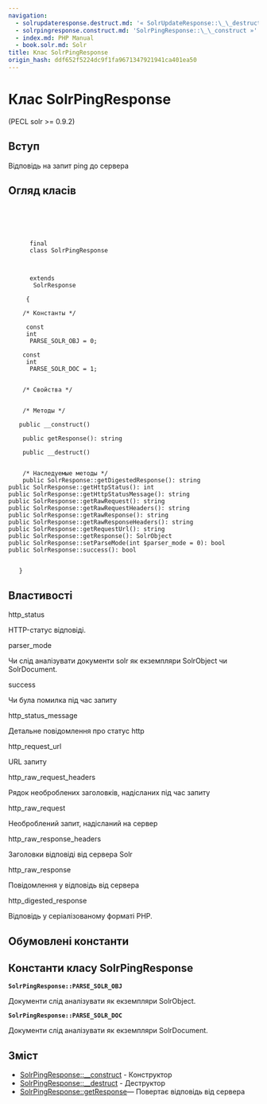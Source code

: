 ```yaml
---
navigation:
  - solrupdateresponse.destruct.md: '« SolrUpdateResponse::\_\_destruct'
  - solrpingresponse.construct.md: 'SolrPingResponse::\_\_construct »'
  - index.md: PHP Manual
  - book.solr.md: Solr
title: Клас SolrPingResponse
origin_hash: ddf652f5224dc9f1fa9671347921941ca401ea50
---
```

# Клас SolrPingResponse

(PECL solr >= 0.9.2)

## Вступ

Відповідь на запит ping до сервера

## Огляд класів

```classsynopsis



    
     
      final
      class SolrPingResponse
     

     
      extends
       SolrResponse
     
     {

    /* Константы */
    
     const
     int
      PARSE_SOLR_OBJ = 0;

    const
     int
      PARSE_SOLR_DOC = 1;


    /* Свойства */


    /* Методы */
    
   public __construct()

    public getResponse(): string

    public __destruct()


    /* Наследуемые методы */
    public SolrResponse::getDigestedResponse(): string
public SolrResponse::getHttpStatus(): int
public SolrResponse::getHttpStatusMessage(): string
public SolrResponse::getRawRequest(): string
public SolrResponse::getRawRequestHeaders(): string
public SolrResponse::getRawResponse(): string
public SolrResponse::getRawResponseHeaders(): string
public SolrResponse::getRequestUrl(): string
public SolrResponse::getResponse(): SolrObject
public SolrResponse::setParseMode(int $parser_mode = 0): bool
public SolrResponse::success(): bool


   }
```

## Властивості

http\_status

HTTP-статус відповіді.

parser\_mode

Чи слід аналізувати документи solr як екземпляри SolrObject чи SolrDocument.

success

Чи була помилка під час запиту

http\_status\_message

Детальне повідомлення про статус http

http\_request\_url

URL запиту

http\_raw\_request\_headers

Рядок необроблених заголовків, надісланих під час запиту

http\_raw\_request

Необроблений запит, надісланий на сервер

http\_raw\_response\_headers

Заголовки відповіді від сервера Solr

http\_raw\_response

Повідомлення у відповідь від сервера

http\_digested\_response

Відповідь у серіалізованому форматі PHP.

## Обумовлені константи

## Константи класу SolrPingResponse

**`SolrPingResponse::PARSE_SOLR_OBJ`**

Документи слід аналізувати як екземпляри SolrObject.

**`SolrPingResponse::PARSE_SOLR_DOC`**

Документи слід аналізувати як екземпляри SolrDocument.

## Зміст

-   [SolrPingResponse::\_\_construct](solrpingresponse.construct.md) \- Конструктор
-   [SolrPingResponse::\_\_destruct](solrpingresponse.destruct.md) \- Деструктор
-   [SolrPingResponse::getResponse](solrpingresponse.getresponse.md)— Повертає відповідь від сервера
